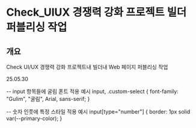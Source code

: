 # Check_UIUX 경쟁력 강화 프로젝트 빌더 퍼블리싱 작업

## 개요

Check UI/UX 경쟁력 강화 프로젝트내 빌더내 Web 페이지 퍼블리싱 작업

25.05.30

-- input 항목들에 굴림 폰트 적용 예시
input,
.custom-select {
font-family: "Gulim", "굴림", Arial, sans-serif;
}

-- 숫자 인풋에 특정 스타일 적용 예시
input[type="number"] {
border: 1px solid var(--primary-color);
}
